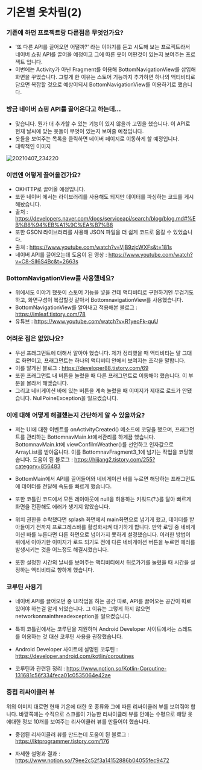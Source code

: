 # 기온별 옷차림(2)

### 기존에 하던 프로젝트랑 다른점은 무엇인가요?

- '또 다른 API를 끌어오면 어떨까?' 라는 이야기를 듣고 시도해 보는 프로젝트라서 네이버 쇼핑 API를 끌어올 예정이고 그에 따른 옷이 어떤것이 있는지 보여주는 프로젝트 입니다.
- 이번에는 Activity가 아닌 Fragment를 이용해 BottomNavigationView를 삽입해 화면을 꾸몄습니다. 그렇게 한 이유는 스토어 기능까지 추가하면 하나의 액티비티로 담으면 복잡할 것으로 
  예상이되서 BottomNavigationView를 이용하기로 했습니다.

### 방금 네이버 쇼핑 API를 끌어온다고 하는데...

- 맞습니다. 뭔가 더 추가할 수 있는 기능이 있지 않을까 고민을 했습니다. 이 API로 현재 날씨에 맞는 옷들이 무엇이 있는지 보여줄 예정입니다.
- 옷들을 보여주는 목록을 클릭하면 네이버 페이지로 이동하게 할 예정입니다.
- 대략적인 이미지

![20210407_234220](https://user-images.githubusercontent.com/68115246/117122084-70ab2800-add0-11eb-8983-b29a20657a06.jpg)

### 이번엔 어떻게 끌어올건가요?

- OKHTTP로 끌어올 예정입니다.
- 또한 네이버 에서는 라이브러리를 사용해도 되지만 데이터를 파싱하는 코드를 게시해놨습니다.
- 출처 : https://developers.naver.com/docs/serviceapi/search/blog/blog.md#%EB%B8%94%EB%A1%9C%EA%B7%B8
- 또한 GSON 라이브러리를 사용해 JSON 파일을 더 쉽게 코드로 옮길 수 있었습니다.
- 출처 : https://www.youtube.com/watch?v=VjB9zjcWXFs&t=181s
- 네이버 API를 끌어오는데 도움이 된 영상 : https://www.youtube.com/watch?v=C8-SII6S4Bc&t=2663s

### BottomNavigationView를 사용했네요?

- 위에서도 이야기 했듯이 스토어 기능을 넣을 건데 액티비티로 구현하기엔 무겁기도 하고, 화면구성이 복잡할것 같아서 BottomnavigationView를 사용했습니다.
- BottomNavigationView를 알아내고 적용해본 블로그 : https://imleaf.tistory.com/78
- 유튜브 : https://www.youtube.com/watch?v=R1yeoFk-quU

### 어려운 점은 없었나요?

- 우선 프래그먼트에 대해서 알아야 했습니다. 제가 정리했을 때 액티비티는 말 그대로 화면이고, 프래그먼트는 하나의 액티비티 안에서 보여지는 조각을 말합니다. 
- 이를 알게된 블로그 : https://developer88.tistory.com/69
- 또한 프래그먼트 내 버튼을 눌렀을 때 다른 프래그먼트로 이동해야 했습니다. 이 부분을 몰라서 해멨습니다.
- 그리고 네비게이션 바에 있는 버튼을 계속 눌렀을 때 이미지가 제대로 로드가 안됐습니다. NullPoineException을 일으켰습니다.
  
### 이에 대해 어떻게 해결했는지 간단하게 알 수 있을까요?

- 저는 UI에 대한 이벤트를 onActivityCreated() 메소드에 코딩을 했으며, 프래그먼트를 관리하는 BottomnavMain.kt에서관리를 하게끔 했습니다. 
  BottomnavMain.kt에 viewConfilmWeather()를 선언하고 인자값으로 ArrayList를 받아옵니다. 이를 BottomnavFragment3_1에 넘기는 작업을 코딩했습니다.
  도움이 된 블로그 : https://hijjang2.tistory.com/255?category=856483
  
- BottomMain에서 API를 끌어들어와 네비게이션 바를 누르면 해당하는 프래그먼트에 데이터를 전달해 속도를 빠르게 했습니다.

- 또한 코틀린 코드에서 모든 레이아웃에 null을 허용하는 키워드(?.)를 달아 빠르게 화면을 전환해도 에러가 생기지 않았습니다.

- 위치 권한을 수락했다면 splash 화면에서 main화면으로 넘기게 했고, 데이터를 받아들이기 전까지 프로그레스바를 활성화시켜 대기하게 합니다. 만약 로딩 중 네비게이션 바를 누른다면 다른 화면으로 넘어가지 못하게 설정했습니다. 이러한 방법이 위에서 이야기한 이미지가 로드 되기도 전에 다른 네비게이션 버튼을 누르면 에러를 발생시키는 것을 어느정도 해결시켰습니다.
  
- 또한 설정한 시간의 날씨를 보여주는 액티비티에서 뒤로가기를 눌렀을 때 시간을 설정하는 액티비티로 향하게 했습니다.

### 코루틴 사용기

- 네이버 API를 끌어오던 중 UI작업을 하는 공간 따로, API를 끌어오는 공간이 따로 있어야 하는걸 알게 되었습니다. 그 이유는 그렇게 하지 않으면 networkonmainthreadexception을 일으켰습니다.

- 특히 코틀린에서는 코루틴을 지원하며 Android Developer 사이트에서는 스레드를 이용하는 것 대신 코루틴 사용을 권장했습니다.

- Android Developer 사이트에 설명된 코루틴 : https://developer.android.com/kotlin/coroutines

- 코루틴과 관련된 정리 : https://www.notion.so/Kotlin-Coroutine-131681c56f334feca01c0535064e42ae

### 중첩 리싸이클러 뷰

위의 이미지 대로면 현재 기온에 대한 옷 종류와 그에 따른 리싸이클러 뷰를 보여줘야 합니다. 바깥쪽에는 수직으로 스크롤이 가능한 리싸이클러 뷰를 안에는 수평으로 해당 옷에대한 정보 10개를 보여주는 리사이클러 뷰를 만들어야 했습니다.

- 중첩된 리사이클러 뷰를 만드는데 도움이 된 블로그 : https://lktprogrammer.tistory.com/176

- 자세한 설명과 결과 : https://www.notion.so/79ee2c52f3a14152886b04055fec9472
